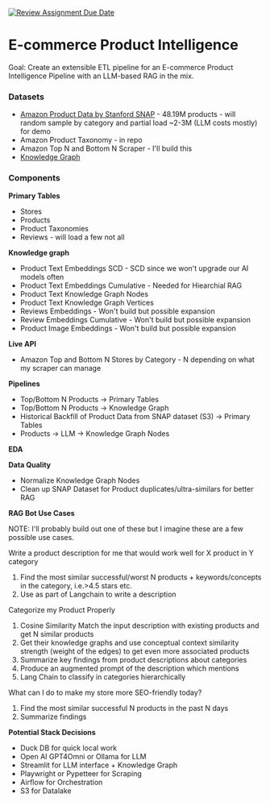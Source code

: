 [![Review Assignment Due Date](https://classroom.github.com/assets/deadline-readme-button-24ddc0f5d75046c5622901739e7c5dd533143b0c8e959d652212380cedb1ea36.svg)](https://classroom.github.com/a/1lXY_Wlg)


# E-commerce Product Intelligence

Goal: Create an extensible ETL pipeline for an E-commerce Product Intelligence Pipeline with an LLM-based RAG in the mix. 

### Datasets
- [Amazon Product Data by Stanford SNAP](https://huggingface.co/datasets/McAuley-Lab/Amazon-Reviews-2023) - 48.19M products - will random sample by category and partial load ~2-3M (LLM costs mostly) for demo
- Amazon Product Taxonomy - in repo
- Amazon Top N and Bottom N Scraper - I'll build this
- [Knowledge Graph](https://towardsdatascience.com/how-to-convert-any-text-into-a-graph-of-concepts-110844f22a1a)

### Components
**Primary Tables**
  - Stores
  - Products
  - Product Taxonomies
  - Reviews - will load a few not all

**Knowledge graph**
 - Product Text Embeddings SCD - SCD since we won't upgrade our AI models often
 - Product Text Embeddings Cumulative - Needed for Hiearchial RAG 
 - Product Text Knowledge Graph Nodes
 - Product Text Knowledge Graph Vertices
 - Reviews Embeddings - Won't build but possible expansion
 - Review Embeddings Cumulative - Won't build but possible expansion
 - Product Image Embeddings - Won't build but possible expansion

**Live API**
  - Amazon Top and Bottom N Stores by Category - N depending on what my scraper can manage

**Pipelines**
- Top/Bottom N Products -> Primary Tables
- Top/Bottom N Products -> Knowledge Graph
- Historical Backfill of Product Data from SNAP dataset (S3) -> Primary Tables
- Products -> LLM -> Knowledge Graph Nodes

**EDA**

**Data Quality**
- Normalize Knowledge Graph Nodes
- Clean up SNAP Dataset for Product duplicates/ultra-similars for better RAG

**RAG Bot Use Cases**

NOTE: I'll probably build out one of these but I imagine these are a few possible use cases.

Write a product description for me that would work well for X product in Y category
1. Find the most similar successful/worst N products + keywords/concepts in the category, i.e.>4.5 stars etc.
2. Use as part of Langchain to write a description

Categorize my Product Properly
1. Cosine Similarity Match the input description with existing products and get N similar products
2. Get their knowledge graphs and use conceptual context similarity strength (weight of the edges) to get even more associated products
3. Summarize key findings from product descriptions about categories
4. Produce an augmented prompt of the description which mentions 
5. Lang Chain to classify in categories hierarchically
   
What can I do to make my store more SEO-friendly today?
1. Find the most similar successful N products in the past N days
2. Summarize findings


**Potential Stack Decisions**
- Duck DB for quick local work
- Open AI GPT4Omni or Ollama for LLM
- Streamlit for LLM interface + Knowledge Graph
- Playwright or Pypetteer for Scraping
- Airflow for Orchestration
- S3 for Datalake
